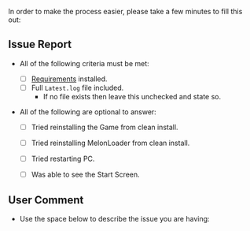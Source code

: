 In order to make the process easier, please take a few minutes to fill this out:


## Issue Report

- All of the following criteria must be met:

	- [ ] [Requirements](https://github.com/LavaGang/MelonLoader/blob/master/README.md#requirements) installed.
	- [ ] Full ``Latest.log`` file included.
		- If no file exists then leave this unchecked and state so.

- All of the following are optional to answer:

	- [ ] Tried reinstalling the Game from clean install.
	- [ ] Tried reinstalling MelonLoader from clean install.
	- [ ] Tried restarting PC.
	- [ ] Was able to see the Start Screen.


## User Comment

- Use the space below to describe the issue you are having:

